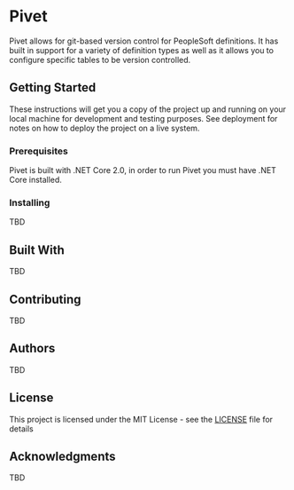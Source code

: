 # Pivet

Pivet allows for git-based version control for PeopleSoft definitions. It has built in support for a variety of definition types as well as it allows you to configure specific tables to be version controlled.

## Getting Started

These instructions will get you a copy of the project up and running on your local machine for development and testing purposes. See deployment for notes on how to deploy the project on a live system.

### Prerequisites

Pivet is built with .NET Core 2.0, in order to run Pivet you must have .NET Core installed.

### Installing

TBD

## Built With

TBD

## Contributing

TBD

## Authors

TBD

## License

This project is licensed under the MIT License - see the [LICENSE](LICENSE) file for details

## Acknowledgments

TBD

